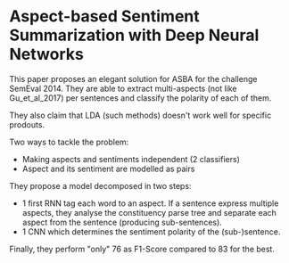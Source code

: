 # Aspect-based Sentiment Summarization with Deep Neural Networks

This paper proposes an elegant solution for ASBA for the challenge SemEval 2014. They are able to extract multi-aspects (not like Gu_et_al_2017) per sentences and classify the polarity of each of them.

They also claim that LDA (such methods) doesn't work well for specific prodouts.

Two ways to tackle the problem:

- Making aspects and sentiments independent (2 classifiers)
- Aspect and its sentiment are modelled as pairs


They propose a model decomposed in two steps:

- 1 first RNN tag each word to an aspect. If a sentence express multiple aspects, they analyse the constituency parse tree and separate each aspect from the sentence (producing sub-sentences).
- 1 CNN which determines the sentiment polarity of the (sub-)sentence.

Finally, they perform "only" 76 as F1-Score compared to 83 for the best.
